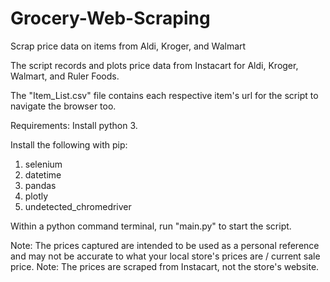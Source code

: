 # Grocery-Web-Scraping
Scrap price data on items from Aldi, Kroger, and Walmart 

The script records and plots price data from Instacart for Aldi, Kroger, Walmart, and Ruler Foods. 

The "Item_List.csv" file contains each respective item's url for the script to navigate the browser too. 

Requirements: 
Install python 3. 

Install the following with pip: 
1. selenium
2. datetime
3. pandas
4. plotly
5. undetected_chromedriver

Within a python command terminal, run "main.py" to start the script. 

Note: The prices captured are intended to be used as a personal reference and may not be accurate to what your local store's prices are / current sale price. 
Note: The prices are scraped from Instacart, not the store's website. 
